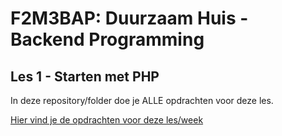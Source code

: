 # F2M3BAP: Duurzaam Huis - Backend Programming

## Les 1 - Starten met PHP

In deze repository/folder doe je ALLE opdrachten voor deze les.  

[Hier vind je de opdrachten voor deze les/week](https://hiddebraun-ma.github.com/F2M3-BAP-Site-2022/les-1)
